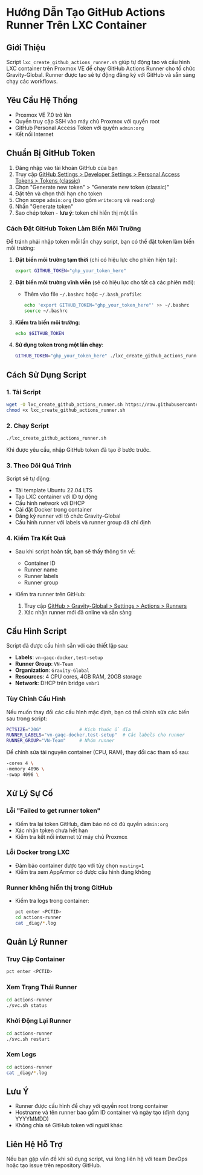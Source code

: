 # Hướng Dẫn Tạo GitHub Actions Runner Trên LXC Container

## Giới Thiệu

Script `lxc_create_github_actions_runner.sh` giúp tự động tạo và cấu hình LXC container trên Proxmox VE để chạy GitHub Actions Runner cho tổ chức Gravity-Global. Runner được tạo sẽ tự động đăng ký với GitHub và sẵn sàng chạy các workflows.

## Yêu Cầu Hệ Thống

- Proxmox VE 7.0 trở lên
- Quyền truy cập SSH vào máy chủ Proxmox với quyền root
- GitHub Personal Access Token với quyền `admin:org`
- Kết nối Internet

## Chuẩn Bị GitHub Token

1. Đăng nhập vào tài khoản GitHub của bạn
2. Truy cập [GitHub Settings > Developer Settings > Personal Access Tokens > Tokens (classic)](https://github.com/settings/tokens)
3. Chọn "Generate new token" > "Generate new token (classic)"
4. Đặt tên và chọn thời hạn cho token
5. Chọn scope `admin:org` (bao gồm `write:org` và `read:org`)
6. Nhấn "Generate token"
7. Sao chép token - **lưu ý**: token chỉ hiển thị một lần

### Cách Đặt GitHub Token Làm Biến Môi Trường

Để tránh phải nhập token mỗi lần chạy script, bạn có thể đặt token làm biến môi trường:

1. **Đặt biến môi trường tạm thời** (chỉ có hiệu lực cho phiên hiện tại):
   ```bash
   export GITHUB_TOKEN="ghp_your_token_here"
   ```

2. **Đặt biến môi trường vĩnh viễn** (sẽ có hiệu lực cho tất cả các phiên mới):
   - Thêm vào file `~/.bashrc` hoặc `~/.bash_profile`:
     ```bash
     echo 'export GITHUB_TOKEN="ghp_your_token_here"' >> ~/.bashrc
     source ~/.bashrc
     ```

3. **Kiểm tra biến môi trường**:
   ```bash
   echo $GITHUB_TOKEN
   ```

4. **Sử dụng token trong một lần chạy**:
   ```bash
   GITHUB_TOKEN="ghp_your_token_here" ./lxc_create_github_actions_runner.sh
   ```

## Cách Sử Dụng Script

### 1. Tải Script

```bash
wget -O lxc_create_github_actions_runner.sh https://raw.githubusercontent.com/ynguyengravity/setup-github-runner/master/lxc_create_github_actions_runner.sh
chmod +x lxc_create_github_actions_runner.sh
```

### 2. Chạy Script

```bash
./lxc_create_github_actions_runner.sh
```

Khi được yêu cầu, nhập GitHub token đã tạo ở bước trước.

### 3. Theo Dõi Quá Trình

Script sẽ tự động:
- Tải template Ubuntu 22.04 LTS
- Tạo LXC container với ID tự động
- Cấu hình network với DHCP
- Cài đặt Docker trong container
- Đăng ký runner với tổ chức Gravity-Global
- Cấu hình runner với labels và runner group đã chỉ định

### 4. Kiểm Tra Kết Quả

- Sau khi script hoàn tất, bạn sẽ thấy thông tin về:
  - Container ID
  - Runner name
  - Runner labels
  - Runner group

- Kiểm tra runner trên GitHub:
  1. Truy cập [GitHub > Gravity-Global > Settings > Actions > Runners](https://github.com/organizations/Gravity-Global/settings/actions/runners)
  2. Xác nhận runner mới đã online và sẵn sàng

## Cấu Hình Script

Script đã được cấu hình sẵn với các thiết lập sau:

- **Labels**: `vn-gaqc-docker,test-setup`
- **Runner Group**: `VN-Team`
- **Organization**: `Gravity-Global`
- **Resources**: 4 CPU cores, 4GB RAM, 20GB storage
- **Network**: DHCP trên bridge `vmbr1`

### Tùy Chỉnh Cấu Hình

Nếu muốn thay đổi các cấu hình mặc định, bạn có thể chỉnh sửa các biến sau trong script:

```bash
PCTSIZE="20G"              # Kích thước ổ đĩa
RUNNER_LABELS="vn-gaqc-docker,test-setup"  # Các labels cho runner
RUNNER_GROUP="VN-Team"     # Nhóm runner
```

Để chỉnh sửa tài nguyên container (CPU, RAM), thay đổi các tham số sau:

```bash
-cores 4 \
-memory 4096 \
-swap 4096 \
```

## Xử Lý Sự Cố

### Lỗi "Failed to get runner token"

- Kiểm tra lại token GitHub, đảm bảo nó có đủ quyền `admin:org`
- Xác nhận token chưa hết hạn
- Kiểm tra kết nối internet từ máy chủ Proxmox

### Lỗi Docker trong LXC

- Đảm bảo container được tạo với tùy chọn `nesting=1`
- Kiểm tra xem AppArmor có được cấu hình đúng không

### Runner không hiển thị trong GitHub

- Kiểm tra logs trong container:
  ```bash
  pct enter <PCTID>
  cd actions-runner
  cat _diag/*.log
  ```

## Quản Lý Runner

### Truy Cập Container

```bash
pct enter <PCTID>
```

### Xem Trạng Thái Runner

```bash
cd actions-runner
./svc.sh status
```

### Khởi Động Lại Runner

```bash
cd actions-runner
./svc.sh restart
```

### Xem Logs

```bash
cd actions-runner
cat _diag/*.log
```

## Lưu Ý

- Runner được cấu hình để chạy với quyền root trong container
- Hostname và tên runner bao gồm ID container và ngày tạo (định dạng YYYYMMDD)
- Không chia sẻ GitHub token với người khác

## Liên Hệ Hỗ Trợ

Nếu bạn gặp vấn đề khi sử dụng script, vui lòng liên hệ với team DevOps hoặc tạo issue trên repository GitHub. 